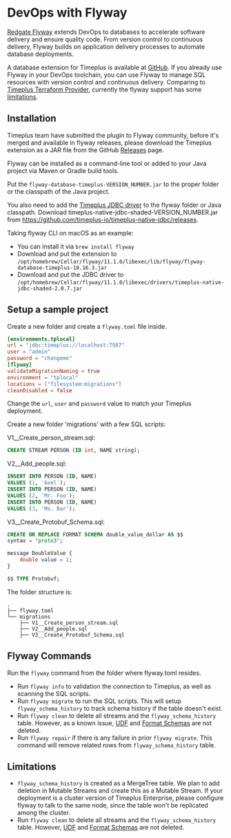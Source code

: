 # DevOps with Flyway

[Redgate Flyway](https://www.red-gate.com/) extends DevOps to databases to accelerate software delivery and ensure quality code. From version control to continuous delivery, Flyway builds on application delivery processes to automate database deployments.

A database extension for Timeplus is available at [GitHub](https://github.com/timeplus-io/flyway-community-db-support). If you already use Flyway in your DevOps toolchain, you can use Flyway to manage SQL resources with version control and continuous delivery. Comparing to [Timeplus Terraform Provider](/terraform), currently the flyway support has some [limitations](#limitations).

## Installation

Timeplus team have submitted the plugin to Flyway community, before it's merged and available in flyway releases, please download the Timeplus extension as a JAR file from the GitHub [Releases](https://github.com/timeplus-io/flyway-community-db-support/releases) page.

Flyway can be installed as a command-line tool or added to your Java project via Maven or Gradle build tools.

Put the `flyway-database-timeplus-VERSION_NUMBER.jar` to the proper folder or the classpath of the Java project.

You also need to add the [Timeplus JDBC driver](/jdbc) to the flyway folder or Java classpath. Download timeplus-native-jdbc-shaded-VERSION_NUMBER.jar from https://github.com/timeplus-io/timeplus-native-jdbc/releases.

Taking flyway CLI on macOS as an example:
* You can install it via `brew install flyway`
* Download and put the extension to `/opt/homebrew/Cellar/flyway/11.1.0/libexec/lib/flyway/flyway-database-timeplus-10.16.3.jar`
* Download and put the JDBC driver to `/opt/homebrew/Cellar/flyway/11.1.0/libexec/drivers/timeplus-native-jdbc-shaded-2.0.7.jar`

## Setup a sample project
Create a new folder and create a `flyway.toml` file inside.
```toml
[environments.tplocal]
url = "jdbc:timeplus://localhost:7587"
user = "admin"
password = "changeme"
[flyway]
validateMigrationNaming = true
environment = "tplocal"
locations = ["filesystem:migrations"]
cleanDisabled = false
```
Change the `url`, `user` and `password` value to match your Timeplus deployment.

Create a new folder 'migrations' with a few SQL scripts:

V1__Create_person_stream.sql:
```sql
CREATE STREAM PERSON (ID int, NAME string);
```

V2__Add_people.sql:
```sql
INSERT INTO PERSON (ID, NAME)
VALUES (1, 'Axel');
INSERT INTO PERSON (ID, NAME)
VALUES (2, 'Mr. Foo');
INSERT INTO PERSON (ID, NAME)
VALUES (3, 'Ms. Bar');
```

V3__Create_Protobuf_Schema.sql:
```sql
CREATE OR REPLACE FORMAT SCHEMA double_value_dollar AS $$
syntax = "proto3";

message DoubleValue {
    double value = 1;
}

$$ TYPE Protobuf;

```

The folder structure is:
```
.
├── flyway.toml
└── migrations
    ├── V1__Create_person_stream.sql
    ├── V2__Add_people.sql
    ├── V3__Create_Protobuf_Schema.sql
```

## Flyway Commands
Run the `flyway` command from the folder where flyway.toml resides.
* Run `flyway info` to validation the connection to Timeplus, as well as scanning the SQL scripts.
* Run `flyway migrate` to run the SQL scripts. This will setup `flyway_schema_history` to track schema history if the table doesn't exist.
* Run `flyway clean` to delete all streams and the `flyway_schema_history` table. However, as a known issue, [UDF](/udf) and [Format Schemas](/proton-format-schema) are not deleted.
* Run `flyway repair` if there is any failure in prior `flyway migrate`. This command will remove related rows from `flyway_schema_history` table.

## Limitations
* `flyway_schema_history` is created as a MergeTree table. We plan to add deletion in Mutable Streams and create this as a Mutable Stream. If your deployment is a cluster version of Timeplus Enterprise, please configure flyway to talk to the same node, since the table won't be replicated among the cluster.
* Run `flyway clean` to delete all streams and the `flyway_schema_history` table. However, [UDF](/udf) and [Format Schemas](/proton-format-schema) are not deleted.
